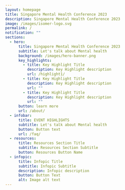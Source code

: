 ```yaml
---
layout: homepage
title: Singapore Mental Health Conference 2023
description: Singapore Mental Health Conference 2023
image: /images/isomer-logo.svg
permalink: /
notification: ""
sections:
  - hero:
      title: Singapore Mental Health Conference 2023
      subtitle: Let's talk about Mental health
      background: /images/hero-banner.png
      key_highlights:
        - title: Key Highlight Title
          description: Key Highlight description
          url: /highlight1/
        - title: Key Highlight Title
          description: Key Highlight description
          url: ""
        - title: Key Highlight Title
          description: Key Highlight description
          url: ""
      button: learn more
      url: /about/
  - infobar:
      title: EVENT HIGHLIGHTS
      subtitle: Let's talk about Mental health
      button: Button text
      url: /faq/
  - resources:
      title: Resources Section Title
      subtitle: Resources Section Subtitle
      button: Resources Button Name
  - infopic:
      title: Infopic Title
      subtitle: Infopic Subtitle
      description: Infopic description
      button: Button Text
      alt: Image alt text
---
```

